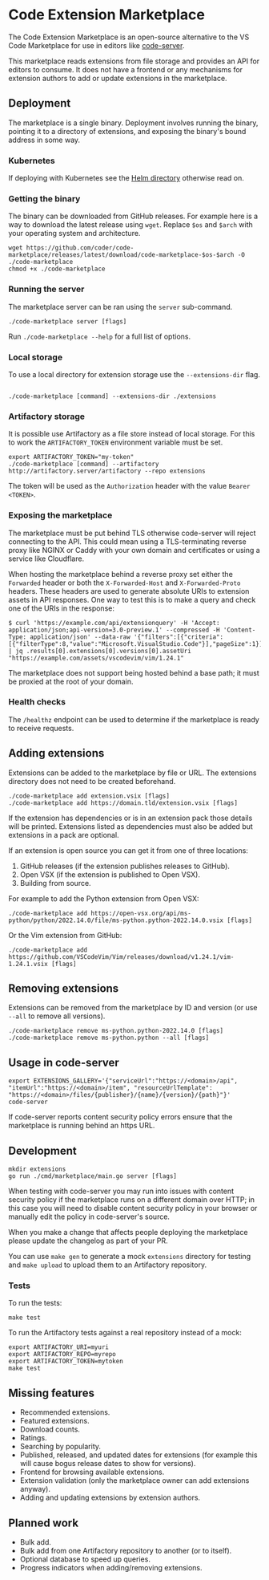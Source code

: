 # Code Extension Marketplace

The Code Extension Marketplace is an open-source alternative to the VS Code
Marketplace for use in editors like
[code-server](https://github.com/coder/code-server).

This marketplace reads extensions from file storage and provides an API for
editors to consume. It does not have a frontend or any mechanisms for extension
authors to add or update extensions in the marketplace.

## Deployment

The marketplace is a single binary. Deployment involves running the binary,
pointing it to a directory of extensions, and exposing the binary's bound
address in some way.

### Kubernetes

If deploying with Kubernetes see the [Helm directory](./helm) otherwise read on.

### Getting the binary

The binary can be downloaded from GitHub releases. For example here is a way to
download the latest release using `wget`. Replace `$os` and `$arch` with your
operating system and architecture.

```console
wget https://github.com/coder/code-marketplace/releases/latest/download/code-marketplace-$os-$arch -O ./code-marketplace
chmod +x ./code-marketplace
```

### Running the server

The marketplace server can be ran using the `server` sub-command.

```console
./code-marketplace server [flags]
```

Run `./code-marketplace --help` for a full list of options.

### Local storage

To use a local directory for extension storage use the `--extensions-dir` flag.

```console

./code-marketplace [command] --extensions-dir ./extensions
```

### Artifactory storage

It is possible use Artifactory as a file store instead of local storage. For
this to work the `ARTIFACTORY_TOKEN` environment variable must be set.

```console
export ARTIFACTORY_TOKEN="my-token"
./code-marketplace [command] --artifactory http://artifactory.server/artifactory --repo extensions
```

The token will be used as the `Authorization` header with the value `Bearer
<TOKEN>`.

### Exposing the marketplace

The marketplace must be put behind TLS otherwise code-server will reject
connecting to the API. This could mean using a TLS-terminating reverse proxy
like NGINX or Caddy with your own domain and certificates or using a service
like Cloudflare.

When hosting the marketplace behind a reverse proxy set either the `Forwarded`
header or both the `X-Forwarded-Host` and `X-Forwarded-Proto` headers. These
headers are used to generate absolute URIs to extension assets in API responses.
One way to test this is to make a query and check one of the URIs in the
response:

```console
$ curl 'https://example.com/api/extensionquery' -H 'Accept: application/json;api-version=3.0-preview.1' --compressed -H 'Content-Type: application/json' --data-raw '{"filters":[{"criteria":[{"filterType":8,"value":"Microsoft.VisualStudio.Code"}],"pageSize":1}],"flags":439}' | jq .results[0].extensions[0].versions[0].assetUri
"https://example.com/assets/vscodevim/vim/1.24.1"
```

The marketplace does not support being hosted behind a base path; it must be
proxied at the root of your domain.

### Health checks

The `/healthz` endpoint can be used to determine if the marketplace is ready to
receive requests.

## Adding extensions

Extensions can be added to the marketplace by file or URL. The extensions
directory does not need to be created beforehand.

```console
./code-marketplace add extension.vsix [flags]
./code-marketplace add https://domain.tld/extension.vsix [flags]
```

If the extension has dependencies or is in an extension pack those details will
be printed.  Extensions listed as dependencies must also be added but extensions
in a pack are optional.

If an extension is open source you can get it from one of three locations:

1. GitHub releases (if the extension publishes releases to GitHub).
2. Open VSX (if the extension is published to Open VSX).
3. Building from source.

For example to add the Python extension from Open VSX:

```console
./code-marketplace add https://open-vsx.org/api/ms-python/python/2022.14.0/file/ms-python.python-2022.14.0.vsix [flags]
```

Or the Vim extension from GitHub:

```console
./code-marketplace add
https://github.com/VSCodeVim/Vim/releases/download/v1.24.1/vim-1.24.1.vsix [flags]
```

## Removing extensions

Extensions can be removed from the marketplace by ID and version (or use `--all`
to remove all versions).

```console
./code-marketplace remove ms-python.python-2022.14.0 [flags]
./code-marketplace remove ms-python.python --all [flags]
```

## Usage in code-server

```console
export EXTENSIONS_GALLERY='{"serviceUrl":"https://<domain>/api", "itemUrl":"https://<domain>/item", "resourceUrlTemplate": "https://<domain>/files/{publisher}/{name}/{version}/{path}"}'
code-server
```

If code-server reports content security policy errors ensure that the
marketplace is running behind an https URL.

## Development

```console
mkdir extensions
go run ./cmd/marketplace/main.go server [flags]
```

When testing with code-server you may run into issues with content security
policy if the marketplace runs on a different domain over HTTP; in this case you
will need to disable content security policy in your browser or manually edit
the policy in code-server's source.

When you make a change that affects people deploying the marketplace please
update the changelog as part of your PR.

You can use `make gen` to generate a mock `extensions` directory for testing and
`make upload` to upload them to an Artifactory repository.

### Tests

To run the tests:

```
make test
```

To run the Artifactory tests against a real repository instead of a mock:

```
export ARTIFACTORY_URI=myuri
export ARTIFACTORY_REPO=myrepo
export ARTIFACTORY_TOKEN=mytoken
make test
```

## Missing features

- Recommended extensions.
- Featured extensions.
- Download counts.
- Ratings.
- Searching by popularity.
- Published, released, and updated dates for extensions (for example this will
  cause bogus release dates to show for versions).
- Frontend for browsing available extensions.
- Extension validation (only the marketplace owner can add extensions anyway).
- Adding and updating extensions by extension authors.

## Planned work

- Bulk add.
- Bulk add from one Artifactory repository to another (or to itself).
- Optional database to speed up queries.
- Progress indicators when adding/removing extensions.
